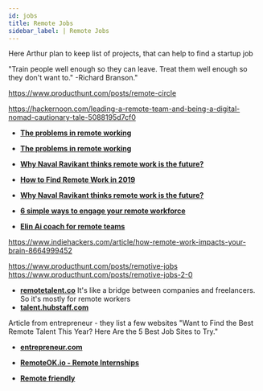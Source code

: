 ```yaml
---
id: jobs
title: Remote Jobs
sidebar_label: | Remote Jobs
---
```


Here Arthur plan to keep list of projects, that can help to find a startup job

"Train people well enough so they can leave. Treat them well enough so they don't want to."   -Richard Branson."







https://www.producthunt.com/posts/remote-circle

https://hackernoon.com/leading-a-remote-team-and-being-a-digital-nomad-cautionary-tale-5088195d7cf0



- [**The problems in remote working**](https://medium.com/@rrhoover/the-problems-in-remote-working-1a6f165585d)

- [**The problems in remote working**](https://medium.com/@rrhoover/the-problems-in-remote-working-1a6f165585d)

- [**Why Naval Ravikant thinks remote work is the future?**](https://angel.co/blog/why-naval-ravikant-thinks-remote-work-is-the-future)

- [**How to Find Remote Work in 2019**](https://hackernoon.com/finding-remote-work-in-2019-7927932f7b9)
- [**Why Naval Ravikant thinks remote work is the future?**](https://angel.co/blog/why-naval-ravikant-thinks-remote-work-is-the-future)


- [**6 simple ways to engage your remote workforce**](https://medium.com/digitaladoption101/6-simple-ways-to-engage-your-remote-workforce-a525595a11e3)

- [**Elin Ai coach for remote teams**](https://www.producthunt.com/upcoming/elin-ai-coach-for-remote-teams)


https://www.indiehackers.com/article/how-remote-work-impacts-your-brain-8664999452


https://www.producthunt.com/posts/remotive-jobs
https://www.producthunt.com/posts/remotive-jobs-2-0


- [**remotetalent.co**](http://remotetalent.co/)
It's like a bridge between companies and freelancers. So it's mostly for remote workers
- [**talent.hubstaff.com**](https://talent.hubstaff.com/)



Article from entrepreneur - they list a few websites
"Want to Find the Best Remote Talent This Year? Here Are the 5 Best Job Sites to Try."
- [**entrepreneur.com**](https://www.entrepreneur.com/article/309994)



- [**RemoteOK.io - Remote Internships**](https://remoteok.io/)

- [**Remote friendly**](https://www.producthunt.com/posts/remote-friendly)


<!-- https://www.producthunt.com/posts/remote-tools-2-0

https://www.remote.tools/?ref=producthunt
-->
